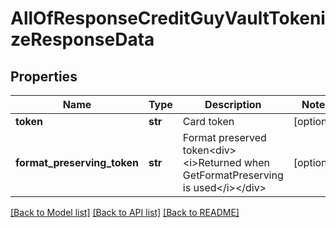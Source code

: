 # AllOfResponseCreditGuyVaultTokenizeResponseData

## Properties
Name | Type | Description | Notes
------------ | ------------- | ------------- | -------------
**token** | **str** | Card token | [optional] 
**format_preserving_token** | **str** | Format preserved token&lt;div&gt;&lt;i&gt;Returned when GetFormatPreserving is used&lt;/i&gt;&lt;/div&gt; | [optional] 

[[Back to Model list]](../README.md#documentation-for-models) [[Back to API list]](../README.md#documentation-for-api-endpoints) [[Back to README]](../README.md)


